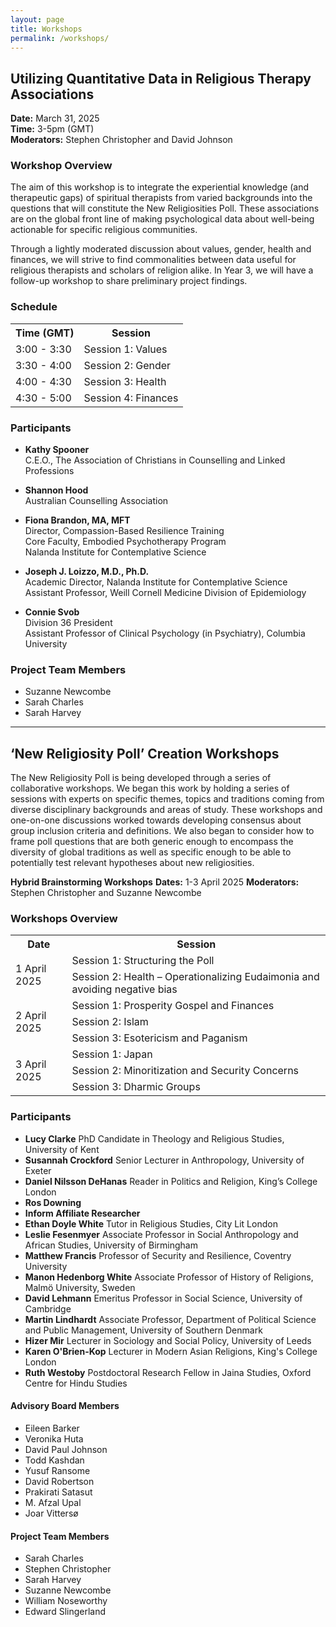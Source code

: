 ```yaml
---
layout: page
title: Workshops
permalink: /workshops/
---
```


## Utilizing Quantitative Data in Religious Therapy Associations

**Date:** March 31, 2025  
**Time:** 3-5pm (GMT)  
**Moderators:** Stephen Christopher and David Johnson

### Workshop Overview

The aim of this workshop is to integrate the experiential knowledge (and therapeutic gaps) of spiritual therapists from varied backgrounds into the questions that will constitute the New Religiosities Poll. These associations are on the global front line of making psychological data about well-being actionable for specific religious communities.

Through a lightly moderated discussion about values, gender, health and finances, we will strive to find commonalities between data useful for religious therapists and scholars of religion alike. In Year 3, we will have a follow-up workshop to share preliminary project findings.

### Schedule

<div class="table-container">
  <table>
    <tr>
      <th>Time (GMT)</th>
      <th>Session</th>
    </tr>
    <tr>
      <td>3:00 - 3:30</td>
      <td>Session 1: Values</td>
    </tr>
    <tr>
      <td>3:30 - 4:00</td>
      <td>Session 2: Gender</td>
    </tr>
    <tr>
      <td>4:00 - 4:30</td>
      <td>Session 3: Health</td>
    </tr>
    <tr>
      <td>4:30 - 5:00</td>
      <td>Session 4: Finances</td>
    </tr>
  </table>
</div>

### Participants

* **Kathy Spooner**  
C.E.O., The Association of Christians in Counselling and Linked Professions

* **Shannon Hood**  
Australian Counselling Association

* **Fiona Brandon, MA, MFT**  
Director, Compassion-Based Resilience Training  
Core Faculty, Embodied Psychotherapy Program  
Nalanda Institute for Contemplative Science

* **Joseph J. Loizzo, M.D., Ph.D.**  
Academic Director, Nalanda Institute for Contemplative Science  
Assistant Professor, Weill Cornell Medicine Division of Epidemiology

* **Connie Svob**  
Division 36 President  
Assistant Professor of Clinical Psychology (in Psychiatry), Columbia University

### Project Team Members
* Suzanne Newcombe
* Sarah Charles
* Sarah Harvey

***

## ‘New Religiosity Poll’ Creation Workshops
The New Religiosity Poll is being developed through a series of collaborative workshops. 
We began this work by holding a series of sessions with experts on specific themes, topics and traditions coming from diverse disciplinary backgrounds and areas of study. These workshops and one-on-one discussions worked towards developing consensus about group inclusion criteria and definitions. 
We also began to consider how to frame poll questions that are both generic enough to encompass the diversity of global traditions as well as specific enough to be able to potentially test relevant hypotheses about new religiosities.

**Hybrid Brainstorming Workshops**
**Dates:** 1-3 April 2025
**Moderators:** Stephen Christopher and Suzanne Newcombe

### Workshops Overview



<div class="table-container">
  <table>
    <tr>
      <th>Date</th>
      <th>Session</th>
    </tr>
    <tr style="background-color: var(--background);">
      <td rowspan="2">1 April 2025</td>
      <td>Session 1: Structuring the Poll</td>
    </tr>
    <tr style="background-color: var(--background);">
      <td>Session 2: Health – Operationalizing Eudaimonia and avoiding negative bias</td>
    </tr>
    <tr style="background-color: var(--background-alt-color);">
      <td rowspan="3">2 April 2025</td>
      <td>Session 1: Prosperity Gospel and Finances</td>
    </tr>
    <tr style="background-color: var(--background-alt-color);">
      <td>Session 2: Islam</td>
    </tr>
    <tr style="background-color: var(--background-alt-color);">
      <td>Session 3: Esotericism and Paganism</td>
    </tr>
    <tr style="background-color: var(--background);">
      <td rowspan="3">3 April 2025</td>
      <td>Session 1: Japan</td>
    </tr>
    <tr style="background-color: var(--background);">
      <td>Session 2: Minoritization and Security Concerns</td>
    </tr>
    <tr style="background-color: var(--background);">
      <td>Session 3: Dharmic Groups</td>
    </tr>
  </table>
</div>


### Participants

* **Lucy Clarke**
PhD Candidate in Theology and Religious Studies, University of Kent
* **Susannah Crockford**
Senior Lecturer in Anthropology, University of Exeter
* **Daniel Nilsson DeHanas** 
Reader in Politics and Religion, King’s College London
* **Ros Downing**
* **Inform Affiliate Researcher**
* **Ethan Doyle White**
Tutor in Religious Studies, City Lit London
* **Leslie Fesenmyer**
Associate Professor in Social Anthropology and African Studies, University of Birmingham
* **Matthew Francis**
Professor of Security and Resilience, Coventry University
* **Manon Hedenborg White**
Associate Professor of History of Religions, Malmö University, Sweden
* **David Lehmann**
Emeritus Professor in Social Science, University of Cambridge
* **Martin Lindhardt**
Associate Professor, Department of Political Science and Public Management, University of Southern Denmark
* **Hizer Mir**
Lecturer in Sociology and Social Policy, University of Leeds
* **Karen O'Brien-Kop**
Lecturer in Modern Asian Religions, King's College London
* **Ruth Westoby**
Postdoctoral Research Fellow in Jaina Studies, Oxford Centre for Hindu Studies

#### Advisory Board Members

- Eileen Barker
- Veronika Huta
- David Paul Johnson
- Todd Kashdan
- Yusuf Ransome
- David Robertson
- Prakirati Satasut
- M. Afzal Upal
- Joar Vittersø

#### Project Team Members

- Sarah Charles
- Stephen Christopher
- Sarah Harvey
- Suzanne Newcombe
- William Noseworthy
- Edward Slingerland
